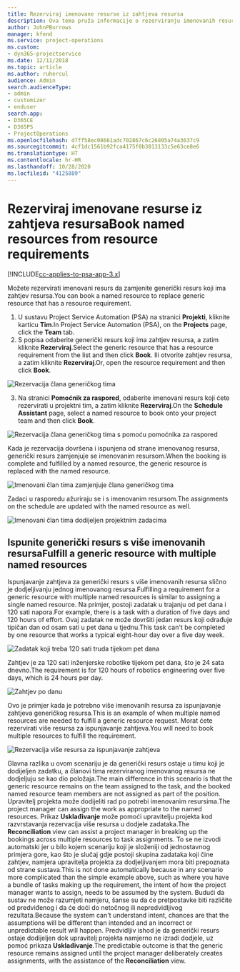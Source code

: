 ```yaml
---
title: Rezerviraj imenovane resurse iz zahtjeva resursa
description: Ova tema pruža informacije o rezerviranju imenovanih resursa za generički zahtjev resursa.
author: JohnPBurrows
manager: kfend
ms.service: project-operations
ms.custom:
- dyn365-projectservice
ms.date: 12/11/2018
ms.topic: article
ms.author: ruhercul
audience: Admin
search.audienceType:
- admin
- customizer
- enduser
search.app:
- D365CE
- D365PS
- ProjectOperations
ms.openlocfilehash: d7ff58ec08661adc702867c6c26805a74a3637c9
ms.sourcegitcommit: 4cf1dc1561b92fca4175f0b3813133c5e63ce8e6
ms.translationtype: HT
ms.contentlocale: hr-HR
ms.lasthandoff: 10/28/2020
ms.locfileid: "4125889"
---
```

# <a name="book-named-resources-from-resource-requirements"></a><span data-ttu-id="8e7c7-103">Rezerviraj imenovane resurse iz zahtjeva resursa</span><span class="sxs-lookup"><span data-stu-id="8e7c7-103">Book named resources from resource requirements</span></span>

[!INCLUDE[cc-applies-to-psa-app-3.x](../includes/cc-applies-to-psa-app-3x.md)]

<span data-ttu-id="8e7c7-104">Možete rezervirati imenovani resurs da zamjenite generički resurs koji ima zahtjev resursa.</span><span class="sxs-lookup"><span data-stu-id="8e7c7-104">You can book a named resource to replace generic resource that has a resource requirement.</span></span>

1. <span data-ttu-id="8e7c7-105">U sustavu Project Service Automation (PSA) na stranici **Projekti**, kliknite karticu **Tim**.</span><span class="sxs-lookup"><span data-stu-id="8e7c7-105">In Project Service Automation (PSA), on the **Projects** page, click the **Team** tab.</span></span>
2. <span data-ttu-id="8e7c7-106">S popisa odaberite generički resurs koji ima zahtjev resursa, a zatim kliknite **Rezerviraj**.</span><span class="sxs-lookup"><span data-stu-id="8e7c7-106">Select the generic resource that has a resource requirement from the list and then click **Book**.</span></span> <span data-ttu-id="8e7c7-107">Ili otvorite zahtjev resursa, a zatim kliknite **Rezerviraj**.</span><span class="sxs-lookup"><span data-stu-id="8e7c7-107">Or, open the resource requirement and then click **Book**.</span></span>


![Rezervacija člana generičkog tima](media/RM-how-to-14.png)


3. <span data-ttu-id="8e7c7-109">Na stranici **Pomoćnik za raspored**, odaberite imenovani resurs koji ćete rezervirati u projektni tim, a zatim kliknite **Rezerviraj**.</span><span class="sxs-lookup"><span data-stu-id="8e7c7-109">On the **Schedule Assistant** page, select a named resource to book onto your project team and then click **Book**.</span></span>

![Rezervacija člana generičkog tima s pomoću pomoćnika za raspored](media/RM-how-to-15.png)

<span data-ttu-id="8e7c7-111">Kada je rezervacija dovršena i ispunjena od strane imenovanog resursa, generički resurs zamjenjuje se imenovanim resursom.</span><span class="sxs-lookup"><span data-stu-id="8e7c7-111">When the booking is complete and fulfilled by a named resource, the generic resource is replaced with the named resource.</span></span>

![Imenovani član tima zamjenjuje člana generičkog tima](media/RM-how-to-16.png)

<span data-ttu-id="8e7c7-113">Zadaci u rasporedu ažuriraju se i s imenovanim resursom.</span><span class="sxs-lookup"><span data-stu-id="8e7c7-113">The assignments on the schedule are updated with the named resource as well.</span></span>

![Imenovani član tima dodijeljen projektnim zadacima](media/RM-how-to-17.png)

## <a name="fulfill-a-generic-resource-with-multiple-named-resources"></a><span data-ttu-id="8e7c7-115">Ispunite generički resurs s više imenovanih resursa</span><span class="sxs-lookup"><span data-stu-id="8e7c7-115">Fulfill a generic resource with multiple named resources</span></span>
<span data-ttu-id="8e7c7-116">Ispunjavanje zahtjeva za generički resurs s više imenovanih resursa slično je dodjeljivanju jednog imenovanog resursa.</span><span class="sxs-lookup"><span data-stu-id="8e7c7-116">Fulfilling a requirement for a generic resource with multiple named resources is similar to assigning a single named resource.</span></span> <span data-ttu-id="8e7c7-117">Na primjer, postoji zadatak u trajanju od pet dana i 120 sati napora.</span><span class="sxs-lookup"><span data-stu-id="8e7c7-117">For example, there is a task with a duration of five days and 120 hours of effort.</span></span> <span data-ttu-id="8e7c7-118">Ovaj zadatak ne može dovršiti jedan resurs koji odrađuje tipičan dan od osam sati u pet dana u tjednu.</span><span class="sxs-lookup"><span data-stu-id="8e7c7-118">This task can't be completed by one resource that works a typical eight-hour day over a five day week.</span></span> 

![Zadatak koji treba 120 sati truda tijekom pet dana](media/RM-how-to-21.png)

<span data-ttu-id="8e7c7-120">Zahtjev je za 120 sati inženjerske robotike tijekom pet dana, što je 24 sata dnevno.</span><span class="sxs-lookup"><span data-stu-id="8e7c7-120">The requirement is for 120 hours of robotics engineering over five days, which is 24 hours per day.</span></span>

![Zahtjev po danu](media/RM-how-to-22.png)

<span data-ttu-id="8e7c7-122">Ovo je primjer kada je potrebno više imenovanih resursa za ispunjavanje zahtjeva generičkog resursa.</span><span class="sxs-lookup"><span data-stu-id="8e7c7-122">This is an example of when multiple named resources are needed to fulfill a generic resource request.</span></span> <span data-ttu-id="8e7c7-123">Morat ćete rezervirati više resursa za ispunjavanje zahtjeva.</span><span class="sxs-lookup"><span data-stu-id="8e7c7-123">You will need to book multiple resources to fulfill the requirement.</span></span>

![Rezervacija više resursa za ispunjavanje zahtjeva](media/RM-how-to-23.png)

<span data-ttu-id="8e7c7-125">Glavna razlika u ovom scenariju je da generički resurs ostaje u timu koji je dodijeljen zadatku, a članovi tima rezerviranog imenovanog resursa ne dodjeljuju se kao dio položaja.</span><span class="sxs-lookup"><span data-stu-id="8e7c7-125">The main difference in this scenario is that the generic resource remains on the team assigned to the task, and the booked named resource team members are not assigned as part of the position.</span></span> <span data-ttu-id="8e7c7-126">Upravitelj projekta može dodijeliti rad po potrebi imenovanim resursima.</span><span class="sxs-lookup"><span data-stu-id="8e7c7-126">The project manager can assign the work as appropriate to the named resources.</span></span> <span data-ttu-id="8e7c7-127">Prikaz **Usklađivanje** može pomoći upravitelju projekta kod razvrstavanja rezervacija više resursa u dodjele zadataka.</span><span class="sxs-lookup"><span data-stu-id="8e7c7-127">The **Reconciliation** view can assist a project manager in breaking up the bookings across multiple resources to task assignments.</span></span> <span data-ttu-id="8e7c7-128">To se ne izvodi automatski jer u bilo kojem scenariju koji je složeniji od jednostavnog primjera gore, kao što je slučaj gdje postoji skupina zadataka koji čine zahtjev, namjera upravitelja projekta za dodjeljivanjem mora biti prepoznata od strane sustava.</span><span class="sxs-lookup"><span data-stu-id="8e7c7-128">This is not done automatically because in any scenario more complicated than the simple example above, such as where you have a bundle of tasks making up the requirement, the intent of how the project manager wants to assign, needs to be assumed by the system.</span></span> <span data-ttu-id="8e7c7-129">Budući da sustav ne može razumjeti namjeru, šanse su da će pretpostavke biti različite od predviđenog i da će doći do netočnog ili nepredvidljivog rezultata.</span><span class="sxs-lookup"><span data-stu-id="8e7c7-129">Because the system can't understand intent, chances are that the assumptions will be different than intended and an incorrect or unpredictable result will happen.</span></span> <span data-ttu-id="8e7c7-130">Predvidljiv ishod je da generički resurs ostaje dodijeljen dok upravitelj projekta namjerno ne izradi dodjele, uz pomoć prikaza **Usklađivanje**.</span><span class="sxs-lookup"><span data-stu-id="8e7c7-130">The predictable outcome is that the generic resource remains assigned until the project manager deliberately creates assignments, with the assistance of the **Reconciliation** view.</span></span>


